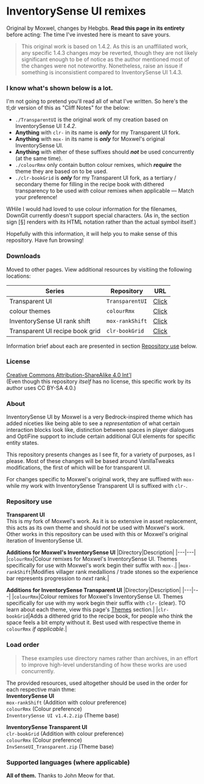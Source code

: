 # InventorySense UI remixes
Original by Moxwel, changes by Hebgbs. **Read this page in its entirety** before acting: The time I've invested here is meant to save yours.

> This original work is based on 1.4.2. As this is an unaffiliated work, any specific 1.4.3 changes _may_ be reverted, though they are not likely significant enough to be of notice as the author mentioned most of the changes were not noteworthy. Nonetheless, raise an issue if something is inconsistient compared to InventorySense UI 1.4.3.

### I know what's shown below is a lot.
I'm not going to pretend you'll read all of what I've written. So here's the tl;dr version of this as "Cliff Notes" for the below:
   * `./TransparentUI` is the original work of my creation based on InventorySense UI _1.4.2_.
   * **Anything** with `clr-` in its name is **_only_** for my Transparent UI fork.
   * **Anything** with `mox-` in its name is **_only_** for Moxwel's original InventorySense UI.
   * **Anything** with either of these suffixes should **_not_** be used concurrently (at the same time).
   * `./colourRmx` only contain button colour remixes, which **_require_** the theme they are based on to be used.
   * `./clr-bookGrid` is **_only_** for my Transparent UI fork, as a tertiary / secondary theme for filling in the recipe book with dithered transparency to be used _with_ colour remixes when applicable — Match your preference!

WHile I would had loved to use colour information for the filenames, DownGit currently doesn't support special characters. (As in, the section sign [§] renders with its HTML notation rather than the actual symbol itself.)

Hopefully with this information, it will help you to make sense of this repository. Have fun browsing!

### Downloads
Moved to other pages. View additional resources by visitiing the following locations:

|Series|Repository|URL|
|---|---|---|
|Transparent UI|`TransparentUI`|[Click](https://github.com/Hebgbs/minecraftMods/tree/master/InvSenseRmx/TransparentUI)|
|colour themes|`colourRmx`|[Click](https://github.com/Hebgbs/minecraftMods/tree/master/InvSenseRmx/colourRmx)|
|InventorySense UI rank shift|`mox-rankShift`|[Click](https://github.com/Hebgbs/minecraftMods/tree/master/InvSenseRmx/mox-rankShift)|
|Transparent UI recipe book grid|`clr-bookGrid`|[Click](https://github.com/Hebgbs/minecraftMods/tree/master/InvSenseRmx/clr-bookGrid)|

Information brief about each are presented in section [Repository use](https://github.com/Hebgbs/minecraftMods/tree/master/InvSenseRmx#repository-use) below.

### License
[Creative Commons Attribution-ShareAlike 4.0 Int'l](https://creativecommons.org/licenses/by-sa/4.0/)  
(Even though this repository _itself_ has no license, this specific work by its author uses CC BY-SA 4.0.)
  
### About
InventorySense UI by Moxwel is a very Bedrock-inspired theme which has added niceties like being able to see a _representation_ of what certain interaction blocks look like, distinction between spaces in player dialogues and OptiFine support to include certain additional GUI elements for specific entity states.  
  
This repository presents changes as I see fit, for a variety of purposes, as I please. Most of these changes will be based around VanillaTweaks modifications, the first of which will be for transparent UI.

For changes specific to Moxwel's original work, they are suffixed with `mox-` while my work with InventorySense Transparent UI is suffixed with `clr-`.

### Repository use
**Transparent UI**  
This is my fork of Moxwel's work. As it is so extensive in asset replacement, this acts as its own theme and should _not_ be used with Moxwel's work. Other works in this repository can be used with this or Moxwel's original iteration of InventorySense UI.
  
**Additions for Moxwel's InventorySense UI**
|Directory|Description|
|---|---|
|`colourRmx`|Colour remixes for Moxwel's InventorySense UI. Themes specifically for use with Moxwel's work begin their suffix with `mox-`.|
|`mox-rankShift`|Modifies villager rank medallions / trade stones so the experience bar represents progression to _next_ rank.|

**Additions for InventorySense Transparent UI**
|Directory|Description|
|---|---|
|`colourRmx`|Colour remixes for Moxwel's InventorySense UI. Themes specifically for use with my work begin their suffix with `clr-` (clear). TO learn about each theme, view  this page's [Themes](https://github.com/Hebgbs/minecraftMods/tree/master/InvSenseRmx/colourRMX/readme.md#themes) section.|
|`clr-bookGrid`|Adds a dithered grid to the recipe book, for people who think the space feels a bit empty without it. Best used with respective theme in `colourRmx` _if applicable_.|

### Load order
> These examples use directory names rather than archives, in an effort to improve high-level understanding of how these works are used concurrently.

The provided resources, used altogether should be used in the order for each respective main thme:  
**InventorySense UI**  
`mox-rankShift` (Addition with colour preference)  
`colourRmx` (Colour preference)  
`InventorySense UI v1.4.2.zip` (Theme base)  
  
**InventorySense Transparent UI**  
`clr-bookGrid` (Addition with colour preference)  
`colourRmx` (Colour preference)  
`InvSenseUI_Transparent.zip` (Theme base)  

### Supported languages (where applicable)
**All of them.** Thanks to John Meow for that.
